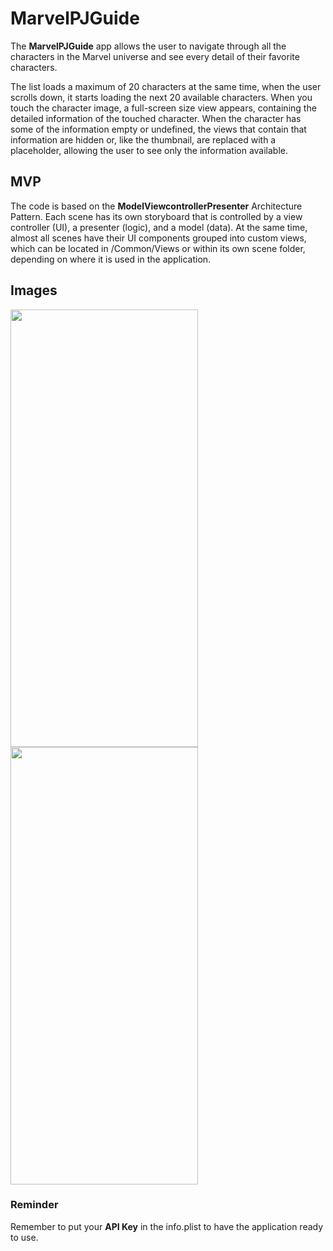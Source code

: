 # MarvelPJGuide
The **MarvelPJGuide** app allows the user to navigate through all the characters in the Marvel universe and see every detail of their favorite characters.

The list loads a maximum of 20 characters at the same time, when the user scrolls down, it starts loading the next 20 available characters.
When you touch the character image, a full-screen size view appears, containing the detailed information of the touched character.
When the character has some of the information empty or undefined, the views that contain that information are hidden or, like the thumbnail, are replaced with a placeholder, allowing the user to see only the information available.

## MVP
The code is based on the **Model****Viewcontroller****Presenter** Architecture Pattern.
Each scene has its own storyboard that is controlled by a view controller (UI), a presenter (logic), and a model (data). At the same time, almost all scenes have their UI components grouped into custom views, which can be located in /Common/Views or within its own scene folder, depending on where it is used in the application. 


## Images
<img src="https://user-images.githubusercontent.com/32483817/122318461-5e6bf000-cf1f-11eb-96a5-0eec733230f9.png" width="300" height="700">  <img src="https://user-images.githubusercontent.com/32483817/122318472-63c93a80-cf1f-11eb-8482-af6554169f10.png" width="300" height="700">

### Reminder
Remember to put your **API Key** in the info.plist to have the application ready to use. 
